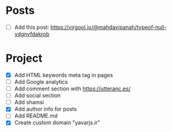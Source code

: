 # Posts
- [ ] Add this post: https://virgool.io/@mahdavipanah/typeof-null-vdgnyfdakrob

# Project
- [x] Add HTML keywords meta tag in pages
- [ ] Add Google analytics
- [ ] Add comment section with https://utteranc.es/
- [ ] Add social section
- [ ] Add shamsi
- [x] Add author info for posts
- [ ] Add README.md
- [x] Create custom domain "yavarjs.ir"